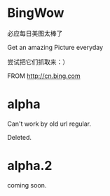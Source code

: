 # BingWow

必应每日美图太棒了

Get an amazing Picture everyday

尝试把它们抓取来：）

FROM http://cn.bing.com

# alpha

Can't work by old url regular.

Deleted.

# alpha.2

coming soon.
